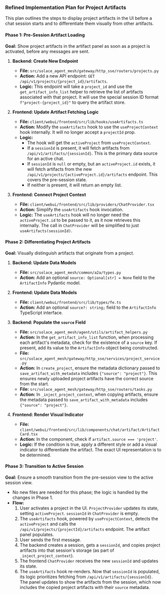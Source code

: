 ### **Refined Implementation Plan for Project Artifacts**

This plan outlines the steps to display project artifacts in the UI before a chat session starts and to differentiate them visually from other artifacts.

#### **Phase 1: Pre-Session Artifact Loading**

**Goal:** Show project artifacts in the artifact panel as soon as a project is activated, before any messages are sent.

1.  **Backend: Create New Endpoint**
    *   **File:** `src/solace_agent_mesh/gateway/http_sse/routers/projects.py`
    *   **Action:** Add a new API endpoint: `GET /api/v1/projects/{project_id}/artifacts`.
    *   **Logic:** This endpoint will take a `project_id` and use the `get_artifact_info_list` helper to retrieve the list of artifacts associated with that project. It will use the special session ID format `f"project-{project_id}"` to query the artifact store.

2.  **Frontend: Update Artifact Fetching Logic**
    *   **File:** `client/webui/frontend/src/lib/hooks/useArtifacts.ts`
    *   **Action:** Modify the `useArtifacts` hook to use the `useProjectContext` hook internally. It will no longer accept a `projectId` prop.
    *   **Logic:**
        *   The hook will get the `activeProject` from `useProjectContext`.
        *   If a `sessionId` is present, it will fetch artifacts from `/api/v1/artifacts/{sessionId}`. This is the primary data source for an active chat.
        *   If `sessionId` is `null` or empty, but an `activeProject.id` exists, it will fetch artifacts from the new `/api/v1/projects/{activeProject.id}/artifacts` endpoint. This covers the pre-session state.
        *   If neither is present, it will return an empty list.

3.  **Frontend: Connect Project Context**
    *   **File:** `client/webui/frontend/src/lib/providers/ChatProvider.tsx`
    *   **Action:** Simplify the `useArtifacts` hook invocation.
    *   **Logic:** The `useArtifacts` hook will no longer need the `activeProject.id` to be passed to it, as it now retrieves this internally. The call in `ChatProvider` will be simplified to just `useArtifacts(sessionId)`.

#### **Phase 2: Differentiating Project Artifacts**

**Goal:** Visually distinguish artifacts that originate from a project.

1.  **Backend: Update Data Models**
    *   **File:** `src/solace_agent_mesh/common/a2a/types.py`
    *   **Action:** Add an optional `source: Optional[str] = None` field to the `ArtifactInfo` Pydantic model.

2.  **Frontend: Update Data Models**
    *   **File:** `client/webui/frontend/src/lib/types/fe.ts`
    *   **Action:** Add an optional `source?: string;` field to the `ArtifactInfo` TypeScript interface.

3.  **Backend: Populate the `source` Field**
    *   **File:** `src/solace_agent_mesh/agent/utils/artifact_helpers.py`
    *   **Action:** In the `get_artifact_info_list` function, when processing each artifact's metadata, check for the existence of a `source` key. If present, add its value to the `ArtifactInfo` object being constructed.
    *   **File:** `src/solace_agent_mesh/gateway/http_sse/services/project_service.py`
    *   **Action:** In `create_project`, ensure the metadata dictionary passed to `save_artifact_with_metadata` includes `{"source": "project"}`. This ensures newly uploaded project artifacts have the correct source from the start.
    *   **File:** `src/solace_agent_mesh/gateway/http_sse/routers/tasks.py`
    *   **Action:** In `_inject_project_context`, when copying artifacts, ensure the metadata passed to `save_artifact_with_metadata` includes `{"source": "project"}`.

4.  **Frontend: Render Visual Indicator**
    *   **File:** `client/webui/frontend/src/lib/components/chat/artifact/ArtifactCard.tsx`
    *   **Action:** In the component, check if `artifact.source === 'project'`.
    *   **Logic:** If the condition is true, apply a different style or add a visual indicator to differentiate the artifact. The exact UI representation is to be determined.

#### **Phase 3: Transition to Active Session**

**Goal:** Ensure a smooth transition from the pre-session view to the active session view.

*   No new files are needed for this phase; the logic is handled by the changes in Phase 1.
*   **Flow:**
    1.  User activates a project in the UI. `ProjectProvider` updates its state, setting `activeProject`. `sessionId` in `ChatProvider` is empty.
    2.  The `useArtifacts` hook, powered by `useProjectContext`, detects the `activeProject` and calls the `/api/v1/projects/{projectId}/artifacts` endpoint. The artifact panel populates.
    3.  User sends the first message.
    4.  The backend creates a session, gets a `sessionId`, and copies project artifacts into that session's storage (as part of `_inject_project_context`).
    5.  The frontend `ChatProvider` receives the new `sessionId` and updates its state.
    6.  The `useArtifacts` hook re-renders. Now that `sessionId` is populated, its logic prioritizes fetching from `/api/v1/artifacts/{sessionId}`. The panel updates to show the artifacts from the session, which now includes the copied project artifacts with their `source` metadata.
